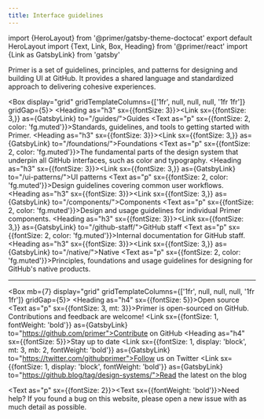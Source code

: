 ```yaml
---
title: Interface guidelines
---
```


import {HeroLayout} from '@primer/gatsby-theme-doctocat'
export default HeroLayout
import {Text, Link, Box, Heading} from '@primer/react'
import {Link as GatsbyLink} from 'gatsby'

<Box mb={6}>
  <Text as="p" sx={{m: 0, fontSize: 3}}>
    Primer is a set of guidelines, principles, and patterns for designing and building UI at GitHub. It provides a shared language and standardized approach to delivering cohesive experiences.
  </Text>
</Box>

<Box display="grid" gridTemplateColumns={['1fr', null, null, null, '1fr 1fr']} gridGap={5}>
  <Box>
    <Heading as="h3" sx={{fontSize: 3}}><Link sx={{fontSize: 3,}} as={GatsbyLink} to="/guides/">Guides</Link></Heading>
    <Text as="p" sx={{fontSize: 2, color: 'fg.muted'}}>Standards, guidelines, and tools to getting started with Primer.</Text>
  </Box>
  <Box>
    <Heading as="h3" sx={{fontSize: 3}}><Link sx={{fontSize: 3,}} as={GatsbyLink} to="/foundations/">Foundations</Link></Heading>
    <Text as="p" sx={{fontSize: 2, color: 'fg.muted'}}>The fundamental parts of the design system that underpin all GitHub interfaces, such as color and typography.</Text>
  </Box>
  <Box>
    <Heading as="h3" sx={{fontSize: 3}}><Link sx={{fontSize: 3,}} as={GatsbyLink} to="/ui-patterns/">UI patterns</Link></Heading>
    <Text as="p" sx={{fontSize: 2, color: 'fg.muted'}}>Design guidelines covering common user workflows.</Text>
  </Box>
  <Box>
    <Heading as="h3" sx={{fontSize: 3}}><Link sx={{fontSize: 3,}} as={GatsbyLink} to="/components/">Components</Link></Heading>
    <Text as="p" sx={{fontSize: 2, color: 'fg.muted'}}>Design and usage guidelines for individual Primer components.</Text>
  </Box>
  <Box>
    <Heading as="h3" sx={{fontSize: 3}}><Link sx={{fontSize: 3,}} as={GatsbyLink} to="/github-staff/">GitHub staff</Link></Heading>
    <Text as="p" sx={{fontSize: 2, color: 'fg.muted'}}>Internal documentation for GitHub staff.</Text>
  </Box>
  <Box>
    <Heading as="h3" sx={{fontSize: 3}}><Link sx={{fontSize: 3,}} as={GatsbyLink} to="/native/">Native</Link></Heading>
    <Text as="p" sx={{fontSize: 2, color: 'fg.muted'}}>Principles, foundations and usage guidelines for designing for GitHub's native products.</Text>
  </Box>
</Box>

<hr /> 

<Box mb={7} display="grid" gridTemplateColumns={['1fr', null, null, null, '1fr 1fr']} gridGap={5}>
  <Box>
    <Heading as="h4" sx={{fontSize: 5}}>Open source</Heading>
    <Text as="p" sx={{fontSize: 3, mt: 3}}>Primer is open-sourced on GitHub. Contributions and feedback are welcome!</Text>
    <Link sx={{fontSize: 1, fontWeight: 'bold'}} as={GatsbyLink} to="https://github.com/primer">Contribute on GitHub</Link>
  </Box>
  <Box>
    <Heading as="h4" sx={{fontSize: 5}}>Stay up to date</Heading>
    <Link sx={{fontSize: 1, display: 'block', mt: 3, mb: 2, fontWeight: 'bold'}} as={GatsbyLink} to="https://twitter.com/githubprimer">Follow us on Twitter</Link>
    <Link sx={{fontSize: 1, display: 'block',  fontWeight: 'bold'}} as={GatsbyLink} to="https://github.blog/tag/design-systems/">Read the latest on the blog</Link>
  </Box>
</Box>

<Text as="p" sx={{fontSize: 2}}><Text sx={{fontWeight: 'bold'}}>Need help?</Text> If you found a bug on this website, please <Link as={GatsbyLink} to="https://github.com/primer/design/issues/new">open a new issue</Link> with as much detail as possible.</Text>
